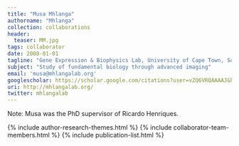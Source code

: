 ```yaml
---
title: "Musa Mhlanga"
authorname: "Mhlanga"
collection: collaborations
header:
  teaser: MM.jpg
tags: collaborator
date: 2008-01-01
tagline: "Gene Expression & Biophysics Lab, University of Cape Town, South Africa"
subject: "Study of fundamental biology through advanced imaging"
email: 'musa@mhlangalab.org'
googlescholar: https://scholar.google.com/citations?user=vZQ6VRQAAAAJ&hl=en
uri: http://mhlangalab.org/
twitter: mhlangalab
---
```

<p align= "justify">
Note: Musa was the PhD supervisor of Ricardo Henriques.

{% include author-research-themes.html %}
{% include collaborator-team-members.html %}
{% include publication-list.html %}
